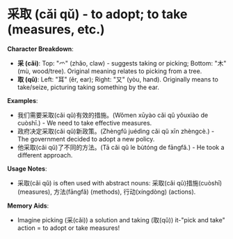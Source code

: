 # **采取 (cǎi qǔ) - to adopt; to take (measures, etc.)**

**Character Breakdown**:  
- **采 (cǎi)**: Top: "爫" (zhǎo, claw) - suggests taking or picking; Bottom: "木" (mù, wood/tree). Original meaning relates to picking from a tree.  
- **取 (qǔ)**: Left: "耳" (ěr, ear); Right: "又" (yòu, hand). Originally means to take/seize, picturing taking something by the ear.

**Examples**:  
- 我们需要采取(cǎi qǔ)有效的措施。(Wǒmen xūyào cǎi qǔ yǒuxiào de cuòshī.) - We need to take effective measures.  
- 政府决定采取(cǎi qǔ)新政策。(Zhèngfǔ juédìng cǎi qǔ xīn zhèngcè.) - The government decided to adopt a new policy.  
- 他采取(cǎi qǔ)了不同的方法。(Tā cǎi qǔ le bùtóng de fāngfǎ.) - He took a different approach.

**Usage Notes**:  
- 采取(cǎi qǔ) is often used with abstract nouns: 采取(cǎi qǔ)措施(cuòshī) (measures), 方法(fāngfǎ) (methods), 行动(xíngdòng) (actions).

**Memory Aids**:  
- Imagine picking (采(cǎi)) a solution and taking (取(qǔ)) it-"pick and take" action = to adopt or take measures!